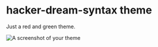 # hacker-dream-syntax theme

Just a red and green theme.

![A screenshot of your theme](https://raw.githubusercontent.com/xeroxyde/hacker-dream-syntax/blob/master/screenshot.png)
